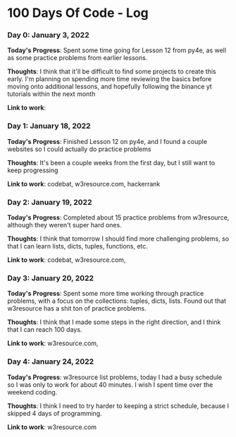 # 100 Days Of Code - Log

### Day 0: January 3, 2022

**Today's Progress**: Spent some time going for Lesson 12 from py4e, as well as some practice problems from earlier lessons.

**Thoughts**: I think that it'll be difficult to find some projects to create this early. I'm planning on spending more time reviewing the basics before moving onto additional lessons, and hopefully following the binance yt tutorials within the next month

**Link to work**:

### Day 1: January 18, 2022

**Today's Progress**: Finished Lesson 12 on py4e, and I found a couple websites so I could actually do practice problems

**Thoughts**: It's been a couple weeks from the first day, but I still want to keep progressing

**Link to work**: codebat, w3resource.com, hackerrank

### Day 2: January 19, 2022

**Today's Progress**: Completed about 15 practice problems from w3resource, although they weren't super hard ones.

**Thoughts**: I think that tomorrow I should find more challenging problems, so that I can learn lists, dicts, tuples, functions, etc.

**Link to work**: codebat, w3resource.com, 

### Day 3: January 20, 2022

**Today's Progress**: Spent some more time working through practice problems, with a focus on the collections: tuples, dicts, lists. Found out that w3resource has a shit ton of practice problems.

**Thoughts**: I think that I made some steps in the right direction, and I think that I can reach 100 days.

**Link to work**: w3resource.com, 


### Day 4: January 24, 2022

**Today's Progress**: w3resource list problems, today I had a busy schedule so I was only to work for about 40 minutes. I wish I spent time over the weekend coding.

**Thoughts**: I think I need to try harder to keeping a strict schedule, because I skipped 4 days of programming.

**Link to work**: w3resource.com
